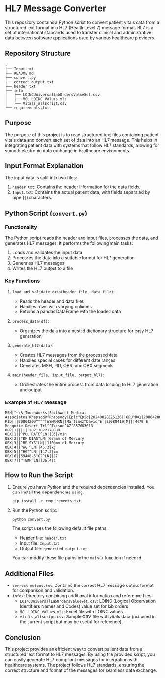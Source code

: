 # HL7 Message Converter

This repository contains a Python script to convert patient vitals data from a structured text format into HL7 (Health Level 7) message format. HL7 is a set of international standards used to transfer clinical and administrative data between software applications used by various healthcare providers.

## Repository Structure

```
.
├── Input.txt
├── README.md
├── convert.py
├── correct output.txt
├── header.txt
├── info
│   ├── LOINCUniversalLabOrdersValueSet.csv
│   ├── MCL LOINC Values.xls
│   └── Vitals_allscript.csv
└── requirements.txt
```

## Purpose

The purpose of this project is to read structured text files containing patient vitals data and convert each set of data into an HL7 message. This helps in integrating patient data with systems that follow HL7 standards, allowing for smooth electronic data exchange in healthcare environments.

## Input Format Explanation

The input data is split into two files:

1. `header.txt`: Contains the header information for the data fields.
2. `Input.txt`: Contains the actual patient data, with fields separated by pipe (`|`) characters.

## Python Script (`convert.py`)

### Functionality

The Python script reads the header and input files, processes the data, and generates HL7 messages. It performs the following main tasks:

1. Loads and validates the input data
2. Processes the data into a suitable format for HL7 generation
3. Generates HL7 messages
4. Writes the HL7 output to a file

### Key Functions

1. `load_and_validate_data(header_file, data_file)`: 
   - Reads the header and data files
   - Handles rows with varying columns
   - Returns a pandas DataFrame with the loaded data

2. `process_data(df)`:
   - Organizes the data into a nested dictionary structure for easy HL7 generation

3. `generate_hl7(data)`:
   - Creates HL7 messages from the processed data
   - Handles special cases for different date ranges
   - Generates MSH, PID, OBR, and OBX segments

4. `main(header_file, input_file, output_hl7)`:
   - Orchestrates the entire process from data loading to HL7 generation and output

### Example of HL7 Message

```
MSH|^~\&|TouchWorks|Southwest Medical Associates|Rhapsody^Rhapsody|Epic^Epic|20240828125126||ORU^R01|20004200_001_20211022170300|P|2.5.1
PID|||20004200^^^^TWSMAMRN||Martinez^David^E||20080419|M|||4479 E Mesquite Desert Trl^^Tucson^AZ^857063013
OBR|1||||||20211022170300
OBX|1||^PUL RATE^LN||85|/min
OBX|2||^BP DIAS^LN||67|mm of Mercury
OBX|3||^BP SYS^LN||110|mm of Mercury
OBX|4||^WGT^LN||45.3|kg
OBX|5||^HGT^LN||147.3|cm
OBX|6||59408-5^O2^LN||97
OBX|7||^TEMP^LN||36.4|C
```

## How to Run the Script

1. Ensure you have Python and the required dependencies installed. You can install the dependencies using:
   ```
   pip install -r requirements.txt
   ```

2. Run the Python script:
   ```
   python convert.py
   ```

   The script uses the following default file paths:
   - Header file: `header.txt`
   - Input file: `Input.txt`
   - Output file: `generated_output.txt`

   You can modify these file paths in the `main()` function if needed.

## Additional Files

- `correct output.txt`: Contains the correct HL7 message output format for comparison and validation.
- `info/`: Directory containing additional information and reference files:
  - `LOINCUniversalLabOrdersValueSet.csv`: LOINC (Logical Observation Identifiers Names and Codes) value set for lab orders.
  - `MCL LOINC Values.xls`: Excel file with LOINC values.
  - `Vitals_allscript.csv`: Sample CSV file with vitals data (not used in the current script but may be useful for reference).

## Conclusion

This project provides an efficient way to convert patient data from a structured text format to HL7 messages. By using the provided script, you can easily generate HL7-compliant messages for integration with healthcare systems. The project follows HL7 standards, ensuring the correct structure and format of the messages for seamless data exchange.